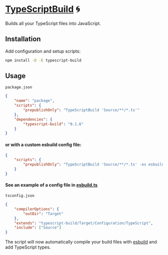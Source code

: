 # [TypeScriptBuild] 🌀

Builds all your TypeScript files into JavaScript.

## Installation

Add configuration and setup scripts:

```sh
npm install -D -E typescript-build
```

## Usage

`package.json`

```json
{
	"name": "package",
	"scripts": {
		"prepublishOnly": "TypeScriptBuild 'Source/**/*.ts'"
	},
	"dependencies": {
		"typescript-build": "0.1.6"
	}
}
```

#### or with a custom esbuild config file:

```json
{
	"scripts": {
		"prepublishOnly": "TypeScriptBuild 'Source/**/*.ts' -es esbuild.ts"
	}
}
```

#### See an example of a config file in [esbuild.ts](Source/Configuration/esbuild.ts)

`tsconfig.json`

```json
{
	"compilerOptions": {
		"outDir": "Target"
	},
	"extends": "typescript-build/Target/Configuration/TypeScript",
	"include": ["Source"]
}
```

The script will now automatically compile your build files with [esbuild] and
add TypeScript types.

[TypeScriptBuild]: https://npmjs.org/typescript-build
[esbuild]: https://npmjs.org/esbuild

